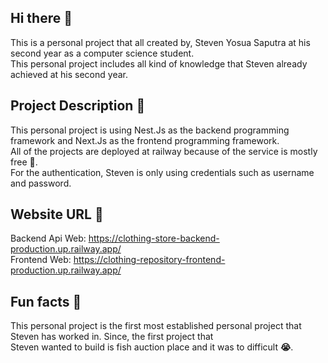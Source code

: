 ## Hi there 👋
This is a personal project that all created by, Steven Yosua Saputra at his second year as a computer science student.<br>
This personal project includes all kind of knowledge that Steven already achieved at his second year.<br>

## Project Description **📃**
This personal project is using Nest.Js as the backend programming framework and Next.Js as the frontend programming framework.<br>
All of the projects are deployed at railway because of the service is mostly free **💸**.<br>
For the authentication, Steven is only using credentials such as username and password.<br>

## Website URL **🔗**
Backend Api Web: https://clothing-store-backend-production.up.railway.app/<br>
Frontend Web: https://clothing-repository-frontend-production.up.railway.app/<br>

## Fun facts **🍿**
This personal project is the first most established personal project that Steven has worked in. Since, the first project that<br>
Steven wanted to build is fish auction place and it was to difficult **😭**.<br>

<!--

**Here are some ideas to get you started:**

🙋‍♀️ A short introduction - what is your organization all about?
🌈 Contribution guidelines - how can the community get involved?
👩‍💻 Useful resources - where can the community find your docs? Is there anything else the community should know?
🍿 Fun facts - what does your team eat for breakfast?
🧙 Remember, you can do mighty things with the power of [Markdown](https://docs.github.com/github/writing-on-github/getting-started-with-writing-and-formatting-on-github/basic-writing-and-formatting-syntax)
-->
